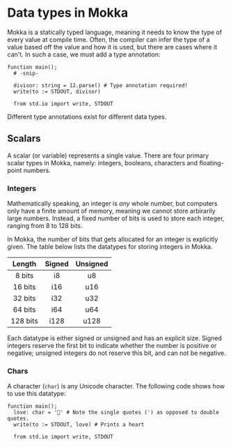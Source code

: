Data types in Mokka
===================
Mokka is a statically typed language, meaning it needs to know the type of every value at compile time. Often, the compiler can infer the type of a value based off the value and how it is used, but there are cases where it can't. In such a case, we must add a type annotation:

```
function main();
  # -snip-

  divisor: string = 12.parse() # Type annotation required!
  write(to := STDOUT, divisor)
  
  from std.io import write, STDOUT
```

Different type annotations exist for different data types.

## Scalars
A scalar (or variable) represents a single value. There are four primary scalar types in Mokka, namely: integers, booleans, characters and floating-point numbers.

### Integers
Mathematically speaking, an integer is *any* whole number, but computers only have a finite amount of memory, meaning we cannot store arbirarily large numbers. Instead, a fixed number of bits is used to store each integer, ranging from 8 to 128 bits. 

In Mokka, the number of bits that gets allocated for an integer is explicitly given. The table below lists the datatypes for storing integers in Mokka.

|  Length  | Signed | Unsigned |
|:--------:|:------:|:--------:|
|  8 bits  |   i8   |    u8    |
|  16 bits |   i16  |    u16   |
|  32 bits |   i32  |    u32   |
|  64 bits |   i64  |    u64   |
| 128 bits |  i128  |   u128   |

Each datatype is either signed or unsigned and has an explicit size. Signed integers reserve the first bit to indicate whether the number is positive or negative; unsigned integers do not reserve this bit, and can not be negative.

### Chars
A character (`char`) is any Unicode character. The following code shows how to use this datatype:


```
function main();
  love: char = '🖤' # Note the single quotes (') as opposed to double quotes.
  write(to := STDOUT, love) # Prints a heart
  
  from std.io import write, STDOUT
```





